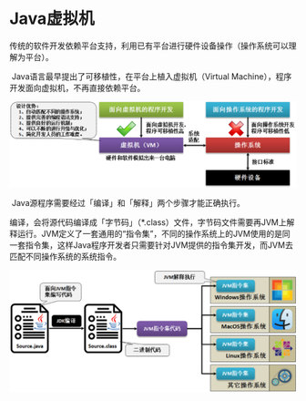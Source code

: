 # Java虚拟机

​	传统的软件开发依赖平台支持，利用已有平台进行硬件设备操作（操作系统可以理解为平台）。

​	Java语言最早提出了可移植性，在平台上植入虚拟机（Virtual Machine），程序开发面向虚拟机，不再直接依赖平台。

![image-20250508175028061](assets/image-20250508175028061.png)

​	Java源程序需要经过「编译」和「解释」两个步骤才能正确执行。

​	编译，会将源代码编译成「字节码」（*.class）文件，字节码文件需要再JVM上解释运行。JVM定义了一套通用的“指令集”，不同的操作系统上的JVM使用的是同一套指令集，这样Java程序开发者只需要针对JVM提供的指令集开发，而JVM去匹配不同操作系统的系统指令。

<img src="assets/image-20250508175442445.png" alt="image-20250508175442445" style="zoom:50%;" />